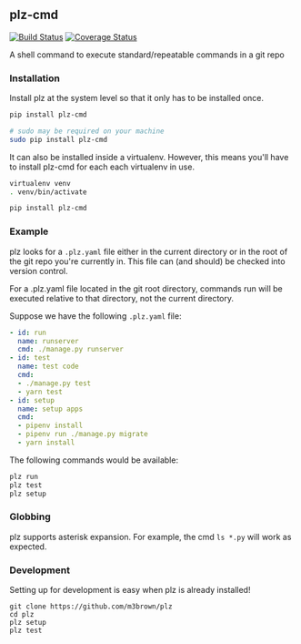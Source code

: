 ## plz-cmd

[![Build Status](https://travis-ci.org/m3brown/plz.svg?branch=master)](https://travis-ci.org/m3brown/plz)
[![Coverage Status](https://coveralls.io/repos/github/m3brown/plz/badge.svg?branch=master)](https://coveralls.io/github/m3brown/plz?branch=master)

A shell command to execute standard/repeatable commands in a git repo

### Installation

Install plz at the system level so that it only has to be installed once.

```bash
pip install plz-cmd

# sudo may be required on your machine
sudo pip install plz-cmd
```

It can also be installed inside a virtualenv.  However, this means you'll have
to install plz-cmd for each each virtualenv in use.

```bash
virtualenv venv
. venv/bin/activate

pip install plz-cmd
```

### Example

plz looks for a `.plz.yaml` file either in the current directory or in the root
of the git repo you're currently in. This file can (and should) be checked into
version control.

For a .plz.yaml file located in the git root directory, commands run will be
executed relative to that directory, not the current directory.

Suppose we have the following `.plz.yaml` file:

```yaml
- id: run
  name: runserver
  cmd: ./manage.py runserver
- id: test
  name: test code
  cmd:
  - ./manage.py test
  - yarn test
- id: setup
  name: setup apps
  cmd:
  - pipenv install
  - pipenv run ./manage.py migrate
  - yarn install
```

The following commands would be available:

```bash
plz run
plz test
plz setup
```

### Globbing

plz supports asterisk expansion.  For example, the cmd `ls *.py` will work as expected.

### Development

Setting up for development is easy when plz is already installed!

```
git clone https://github.com/m3brown/plz
cd plz
plz setup
plz test
```
